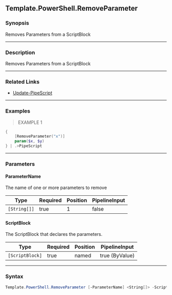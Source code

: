 Template.PowerShell.RemoveParameter
-----------------------------------

### Synopsis
Removes Parameters from a ScriptBlock

---

### Description

Removes Parameters from a ScriptBlock

---

### Related Links
* [Update-PipeScript](Update-PipeScript.md)

---

### Examples
> EXAMPLE 1

```PowerShell
{
    [RemoveParameter("x")]
    param($x, $y)
} | .>PipeScript
```

---

### Parameters
#### **ParameterName**
The name of one or more parameters to remove

|Type        |Required|Position|PipelineInput|
|------------|--------|--------|-------------|
|`[String[]]`|true    |1       |false        |

#### **ScriptBlock**
The ScriptBlock that declares the parameters.

|Type           |Required|Position|PipelineInput |
|---------------|--------|--------|--------------|
|`[ScriptBlock]`|true    |named   |true (ByValue)|

---

### Syntax
```PowerShell
Template.PowerShell.RemoveParameter [-ParameterName] <String[]> -ScriptBlock <ScriptBlock> [<CommonParameters>]
```

